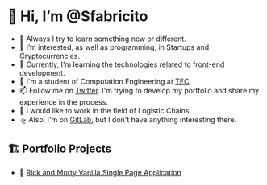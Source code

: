 # 👋 Hi, I’m @Sfabricito
- 🚀 Always I try to learn something new or different.
- 👀 I’m interested, as well as programming, in Startups and Cryptocurrencies.
- 🌱 Currently, I'm learning the technologies related to front-end development.
- 🎒 I'm a student of Computation Engineering at [TEC](https://www.tec.ac.cr/).
- 📫 Follow me on [Twitter](https://twitter.com/sfabricito). I'm trying to develop my portfolio and share my experience in the process.
- 🚚 I would like to work in the field of Logistic Chains.
- 🛸 Also, I'm on [GitLab](https://gitlab.com/sfabricito), but I don't have anything interesting there.

## 🏗️ Portfolio Projects
- 🥼 [Rick and Morty Vanilla Single Page Application](https://github.com/sfabricito/rick-and-morty)
